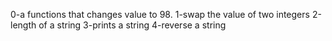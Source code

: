 0-a functions that changes value to 98.
1-swap the value of two integers
2-length of a string
3-prints a string
4-reverse a string
